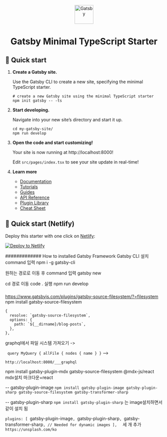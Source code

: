 <p align="center">
  <a href="https://www.gatsbyjs.com/?utm_source=starter&utm_medium=readme&utm_campaign=minimal-starter-ts">
    <img alt="Gatsby" src="https://www.gatsbyjs.com/Gatsby-Monogram.svg" width="60" />
  </a>
</p>
<h1 align="center">
  Gatsby Minimal TypeScript Starter
</h1>

## 🚀 Quick start

1.  **Create a Gatsby site.**

    Use the Gatsby CLI to create a new site, specifying the minimal TypeScript starter.

    ```shell
    # create a new Gatsby site using the minimal TypeScript starter
    npm init gatsby -- -ts
    ```

2.  **Start developing.**

    Navigate into your new site’s directory and start it up.

    ```shell
    cd my-gatsby-site/
    npm run develop
    ```

3.  **Open the code and start customizing!**

    Your site is now running at http://localhost:8000!

    Edit `src/pages/index.tsx` to see your site update in real-time!

4.  **Learn more**

    - [Documentation](https://www.gatsbyjs.com/docs/?utm_source=starter&utm_medium=readme&utm_campaign=minimal-starter-ts)
    - [Tutorials](https://www.gatsbyjs.com/docs/tutorial/?utm_source=starter&utm_medium=readme&utm_campaign=minimal-starter-ts)
    - [Guides](https://www.gatsbyjs.com/docs/how-to/?utm_source=starter&utm_medium=readme&utm_campaign=minimal-starter-ts)
    - [API Reference](https://www.gatsbyjs.com/docs/api-reference/?utm_source=starter&utm_medium=readme&utm_campaign=minimal-starter-ts)
    - [Plugin Library](https://www.gatsbyjs.com/plugins?utm_source=starter&utm_medium=readme&utm_campaign=minimal-starter-ts)
    - [Cheat Sheet](https://www.gatsbyjs.com/docs/cheat-sheet/?utm_source=starter&utm_medium=readme&utm_campaign=minimal-starter-ts)

## 🚀 Quick start (Netlify)

Deploy this starter with one click on [Netlify](https://app.netlify.com/signup):

[<img src="https://www.netlify.com/img/deploy/button.svg" alt="Deploy to Netlify" />](https://app.netlify.com/start/deploy?repository=https://github.com/gatsbyjs/gatsby-starter-minimal-ts)

############# How to installed Gatsby Framework
Gatsby CLI 설치 command 입력
npm i -g gatsby-cli

원하는 경로로 이동 후 command 입력
gatsby new

cd 경로 이동
code .
실행
npm run develop

###

https://www.gatsbyjs.com/plugins/gatsby-source-filesystem/?=filesystem
npm install gatsby-source-filesystem

    {
      resolve: `gatsby-source-filesystem`,
      options: {
        path: `${__dirname}/blog-posts`,
      },
    },

graphql에서 파일 시스템 가져오기
->

` query MyQuery {
  allFile {
    nodes {
      name
    }
  }`
-->

`http://localhost:8000/___graphql`

npm install gatsby-plugin-mdx gatsby-source-filesystem @mdx-js/react
mdx설치
마크다운+react

--
gatsby-plugin-image
`npm install gatsby-plugin-image gatsby-plugin-sharp gatsby-source-filesystem gatsby-transformer-sharp`

--
gatsby-plugin-sharp
`npm install gatsby-plugin-sharp` 는 image설치하면서 같이 설치 됨

`plugins: [
  `gatsby-plugin-image`,
    `gatsby-plugin-sharp`,
    `gatsby-transformer-sharp`, // Needed for dynamic images
  ],  `
세 개 추가
`https://unsplash.com/ko`
